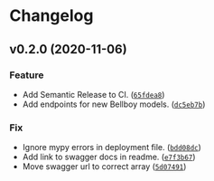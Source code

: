 # Changelog

<!--next-version-placeholder-->

## v0.2.0 (2020-11-06)
### Feature
* Add Semantic Release to CI. ([`65fdea8`](https://github.com/Bellboy-Capstone/Services/commit/65fdea85787e677eeef726d1a5e7db74a464fc99))
* Add endpoints for new Bellboy models. ([`dc5eb7b`](https://github.com/Bellboy-Capstone/Services/commit/dc5eb7b1a5fa7bab72981649f54f980fbe9a63b2))

### Fix
* Ignore mypy errors in deployment file. ([`bdd08dc`](https://github.com/Bellboy-Capstone/Services/commit/bdd08dcde1c210a0fd09897c7f7a6f14a2dae23e))
* Add link to swagger docs in readme. ([`e7f3b67`](https://github.com/Bellboy-Capstone/Services/commit/e7f3b67922ec36bc298f554945e2b5308b654f86))
* Move swagger url to correct array ([`5d07491`](https://github.com/Bellboy-Capstone/Services/commit/5d074913f6dd2a282bbc7e7db763be827afedc91))
